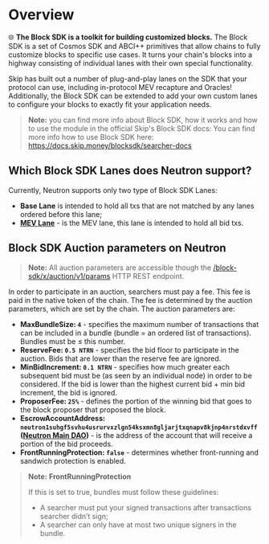 # Overview

🌐 **The Block SDK is a toolkit for building customized blocks.** The Block SDK is a set of Cosmos SDK and ABCI++ primitives that allow chains to fully customize blocks to specific use cases. It turns your chain's blocks into a highway consisting of individual lanes with their own special functionality.

Skip has built out a number of plug-and-play lanes on the SDK that your protocol can use, including in-protocol MEV recapture and Oracles! Additionally, the Block SDK can be extended to add your own custom lanes to configure your blocks to exactly fit your application needs.

> **Note:** you can find more info about Block SDK, how it works and how to use the module in the official Skip's Block SDK docs: You can find more info how to use Block SDK here: https://docs.skip.money/blocksdk/searcher-docs

## Which Block SDK Lanes does Neutron support?
Currently, Neutron supports only two type of Block SDK Lanes:
* **Base Lane** is intended to hold all txs that are not matched by any lanes ordered before this lane;
* [**MEV Lane**](https://docs.skip.money/blocksdk/lanes/existing-lanes/mev) - is the MEV lane, this lane is intended to hold all bid txs.

## Block SDK Auction parameters on Neutron

> **Note:**
> All auction parameters are accessible though the [/block-sdk/x/auction/v1/params](https://rest-palvus.pion-1.ntrn.tech/swagger/#/Query/Params) HTTP REST endpoint.

In order to participate in an auction, searchers must pay a fee. This fee is paid in the native token of the chain. The fee is determined by the auction parameters, which are set by the chain. The auction parameters are:
* **MaxBundleSize: `4`** - specifies the maximum number of transactions that can be included in a bundle (bundle = an ordered list of transactions). Bundles must be ≤ this number.
* **ReserveFee: `0.5 NTRN`** - specifies the bid floor to participate in the auction. Bids that are lower than the reserve fee are ignored.
* **MinBidIncrement: `0.1 NTRN`** - specifies how much greater each subsequent bid must be (as seen by an individual node) in order to be considered. If the bid is lower than the highest current bid + min bid increment, the bid is ignored.
* **ProposerFee: `25%`** - defines the portion of the winning bid that goes to the block proposer that proposed the block.
* **EscrowAccountAddress: `neutron1suhgf5svhu4usrurvxzlgn54ksxmn8gljarjtxqnapv8kjnp4nrstdxvff` ([Neutron Main DAO](/neutron/dao/overview))** - is the address of the account that will receive a portion of the bid proceeds.
* **FrontRunningProtection: `false`** - determines whether front-running and sandwich protection is enabled.

> **Note:** **FrontRunningProtection**
> 
> If this is set to true, bundles must follow these guidelines:
> * A searcher must put your signed transactions after transactions searcher didn’t sign;
> * A searcher can only have at most two unique signers in the bundle.